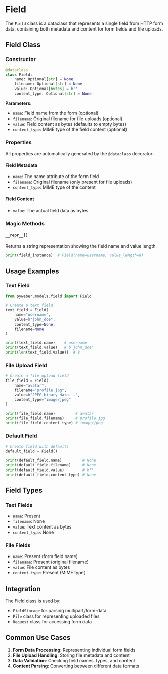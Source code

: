 # Field

The `Field` class is a dataclass that represents a single field from HTTP form data, containing both metadata and content for form fields and file uploads.

## Field Class

### Constructor
```python
@dataclass
class Field:
    name: Optional[str] = None
    filename: Optional[str] = None
    value: Optional[bytes] = b''
    content_type: Optional[str] = None
```

**Parameters:**
- `name`: Field name from the form (optional)
- `filename`: Original filename for file uploads (optional)
- `value`: Field content as bytes (defaults to empty bytes)
- `content_type`: MIME type of the field content (optional)

### Properties

All properties are automatically generated by the `@dataclass` decorator:

#### Field Metadata
- `name`: The name attribute of the form field
- `filename`: Original filename (only present for file uploads)
- `content_type`: MIME type of the content

#### Field Content
- `value`: The actual field data as bytes

### Magic Methods

#### `__repr__()`
Returns a string representation showing the field name and value length.

```python
print(field_instance)  # Field(name=username, value_length=8)
```

## Usage Examples

### Text Field
```python
from pyweber.models.field import Field

# Create a text field
text_field = Field(
    name="username",
    value=b"john_doe",
    content_type=None,
    filename=None
)

print(text_field.name)    # username
print(text_field.value)   # b'john_doe'
print(len(text_field.value))  # 8
```

### File Upload Field
```python
# Create a file upload field
file_field = Field(
    name="avatar",
    filename="profile.jpg",
    value=b"JPEG binary data...",
    content_type="image/jpeg"
)

print(file_field.name)         # avatar
print(file_field.filename)     # profile.jpg
print(file_field.content_type) # image/jpeg
```

### Default Field
```python
# Create field with defaults
default_field = Field()

print(default_field.name)         # None
print(default_field.filename)     # None
print(default_field.value)        # b''
print(default_field.content_type) # None
```

## Field Types

### Text Fields
- `name`: Present
- `filename`: None
- `value`: Text content as bytes
- `content_type`: None

### File Fields
- `name`: Present (form field name)
- `filename`: Present (original filename)
- `value`: File content as bytes
- `content_type`: Present (MIME type)

## Integration

The Field class is used by:
- `FieldStorage` for parsing multipart/form-data
- `File` class for representing uploaded files
- `Request` class for accessing form data

## Common Use Cases

1. **Form Data Processing**: Representing individual form fields
2. **File Upload Handling**: Storing file metadata and content
3. **Data Validation**: Checking field names, types, and content
4. **Content Parsing**: Converting between different data formats